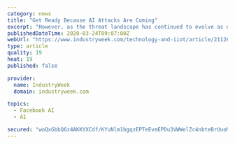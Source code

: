 ```yaml
---
category: news
title: "Get Ready Because AI Attacks Are Coming"
excerpt: "However, as the threat landscape has continued to evolve as organizations have progressively added their strategic manufacturing equipment into mix to capitalize on the many benefits of embracing big data, machine learning and artificial intelligence (AI ... Nick was Vice President and Research Group Director of the Aberdeen Group ..."
publishedDateTime: 2020-03-24T09:07:00Z
webUrl: "https://www.industryweek.com/technology-and-iiot/article/21126552/get-ready-because-ai-attacks-are-coming"
type: article
quality: 19
heat: 19
published: false

provider:
  name: IndustryWeek
  domain: industryweek.com

topics:
  - Facebook AI
  - AI

secured: "woQxGbbQ6z4AKKYXCdf/KYuNlm1bgqzEPTeEvmEPDu3VWWelZc4nbteBrUuoMGAItcKkUWl0z0UUz3eQ73IGe7pECmumwRf1NKGxFmzGl8ur0fCiykXpdVlHmicTobUHK7YPy8FtY7huKRgXToPg26ylVxrmeQmSmo4x41SxCoyCIi5OWkrOm+jsfB+yj5oerG116vY/tFWlg8lcoSSvI4Ud+oP+j4gswvSrNxA0fh5C1JmerquKMWGqro6XXWsTZXvu0AFryyjmob+XV9AcdrJA53DA4R6+0gs5c9Aaz9p9ivcdCbS5ufkZMn4+k0H2ubVmrG+5VY6P/7crTy8AS7FKTpcosDx1DWPt1qxBq9f12jFtAy4SEvJmzVi/2T6jtkvYj5IKC1CHKz+yrfPCAcuNuYkGOrgr+eC4NIhvhf4e/TtH7mLH+aifx5MZyqILHPSRrrHT+cGMe/M4CTnCZeoX0rVyG3HCXY+UCb0cpKA=;4H7hYYWBjQTGuQ8ER46/zQ=="
---
```


